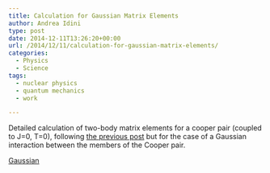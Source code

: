 ```yaml
---
title: Calculation for Gaussian Matrix Elements
author: Andrea Idini
type: post
date: 2014-12-11T13:26:20+00:00
url: /2014/12/11/calculation-for-gaussian-matrix-elements/
categories:
  - Physics
  - Science
tags:
  - nuclear physics
  - quantum mechanics
  - work

---
```

Detailed calculation of two-body matrix elements for a cooper pair (coupled to J=0, T=0), following [the previous post][1] but for the case of a Gaussian interaction between the members of the Cooper pair.

[Gaussian][2]

 [1]: http://www.phme.it/wilt/2014/11/29/example-of-calculation/%20
 [2]: http://www.phme.it/wilt/wp-content/uploads/sites/4/2014/12/Gaussian.pdf